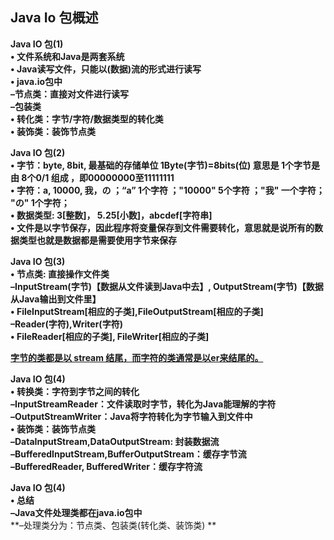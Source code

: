 ## Java Io 包概述

**Java IO 包(1)**  
**• 文件系统和Java是两套系统**  
**• Java读写文件，只能以(数据)流的形式进行读写**  
**• java.io包中**  
**–节点类：直接对文件进行读写**  
**–包装类**  
**• 转化类：字节/字符/数据类型的转化类**  
**• 装饰类：装饰节点类**  



**Java IO 包(2)**  
**• 字节：byte, 8bit, 最基础的存储单位 1Byte(字节)=8bits(位) 意思是 1个字节是由 8个0/1 组成 ，即00000000至11111111**  
**• 字符：a, 10000, 我，の  ；“a” 1个字符 ；"10000" 5个字符 ；"我" 一个字符； "の" 1个字符；**  
**• 数据类型: 3[整数]， 5.25[小数]，abcdef[字符串]**  
**• 文件是以字节保存，因此程序将变量保存到文件需要转化，意思就是说所有的数据类型也就是数据都是需要使用字节来保存**  



**Java IO 包(3)**  
**• 节点类: 直接操作文件类**  
**–InputStream(字节)【数据从文件读到Java中去】, OutputStream(字节)【数据从Java输出到文件里】**  
**• FileInputStream[相应的子类],FileOutputStream[相应的子类]**  
**–Reader(字符),Writer(字符)**  
**• FileReader[相应的子类], FileWriter[相应的子类]**  

**<u>字节的类都是以 stream 结尾，而字符的类通常是以er来结尾的。</u>**  



**Java IO 包(4)**  
**• 转换类：字符到字节之间的转化**  
**–InputStreamReader：文件读取时字节，转化为Java能理解的字符**  
**–OutputStreamWriter：Java将字符转化为字节输入到文件中**  
**• 装饰类：装饰节点类**  
**–DataInputStream,DataOutputStream: 封装数据流**  
**–BufferedInputStream,BufferOutputStream：缓存字节流**  
**–BufferedReader, BufferedWriter：缓存字符流**  



**Java IO 包(4)**  
**• 总结**  
**–Java文件处理类都在java.io包中**  
**–处理类分为：节点类、包装类(转化类、装饰类) ** 

